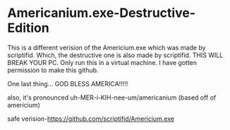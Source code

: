 # Americanium.exe-Destructive-Edition
This is a different verision of the Americium.exe which was made by scriptifid. Which, the destructive one is also made by scriptifid.
THIS WILL BREAK YOUR PC.
Only run this in a virtual machine.
I have gotten permission to make this github.

One last thing... GOD BLESS AMERICA!!!!!




also, it's pronounced uh-MER-i-KIH-nee-um/americanium (based off of americium)


safe verision-https://github.com/scriptifid/Americium.exe
